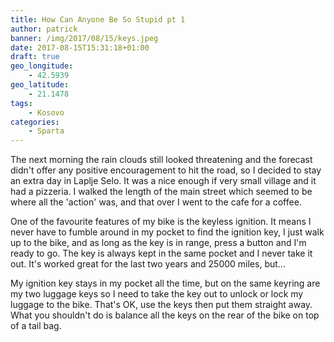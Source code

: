 ```yaml
---
title: How Can Anyone Be So Stupid pt 1
author: patrick
banner: /img/2017/08/15/keys.jpeg
date: 2017-08-15T15:31:18+01:00
draft: true
geo_longitude:
    - 42.5939
geo_latitude:
    - 21.1478
tags:
    - Kosovo
categories:
    - Sparta
---
```

The next morning the rain clouds still looked threatening and the forecast didn't offer any positive encouragement to hit the road, so I decided to stay an extra day in Laplje Selo. It was a nice enough if very small village and it had a pizzeria. I walked the length of the main street which seemed to be where all the 'action' was, and that over I went to the cafe for a coffee.

<!--more-->

One of the favourite features of my bike is the keyless ignition. It means I never have to fumble around in my pocket to find the ignition key, I just walk up to the bike, and as long as the key is in range, press a button and I'm ready to go. The key is always kept in the same pocket and I never take it out. It's worked great for the last two years and 25000 miles, but...

My ignition key stays in my pocket all the time, but on the same keyring are my two luggage keys so I need to take the key out to unlock or lock my luggage to the bike. That's OK, use the keys then put them straight away. What you shouldn't do is balance all the keys on the rear of the bike on top of a tail bag.

